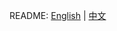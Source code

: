 README: [English](https://github.com/Garbrandt/tenet/blob/master/README.md) | [中文](https://github.com/Garbrandt/tenet/blob/master/README-zh.md)
